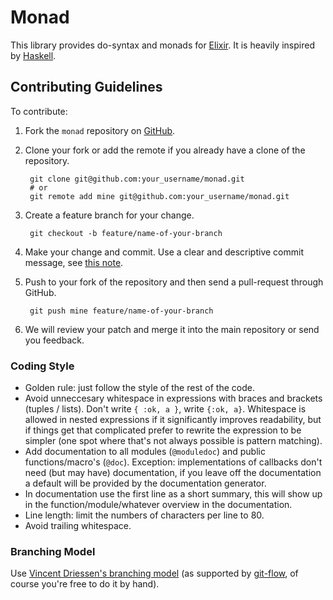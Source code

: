 # Monad

This library provides do-syntax and monads for
[Elixir](http://elixir-lang.org/). It is heavily inspired by
[Haskell](http://haskell.org/).

## Contributing Guidelines

To contribute:

1. Fork the `monad` repository on [GitHub](https://github.com/rmies/monad).

2. Clone your fork or add the remote if you already have a clone of
   the repository.

        git clone git@github.com:your_username/monad.git
        # or
        git remote add mine git@github.com:your_username/monad.git

3. Create a feature branch for your change.

        git checkout -b feature/name-of-your-branch

4. Make your change and commit. Use a clear and descriptive commit
   message, see [this note](http://tbaggery.com/2008/04/19/a-note-about-git-commit-messages.html).

5. Push to your fork of the repository and then send a pull-request
   through GitHub.

        git push mine feature/name-of-your-branch

6. We will review your patch and merge it into the main repository or
   send you feedback.

### Coding Style

* Golden rule: just follow the style of the rest of the code.
* Avoid unneccesary whitespace in expressions with braces and brackets
  (tuples / lists). Don't write `{ :ok, a }`, write `{:ok,
  a}`. Whitespace is allowed in nested expressions if it significantly
  improves readability, but if things get that complicated prefer to
  rewrite the expression to be simpler (one spot where that's not
  always possible is pattern matching).
* Add documentation to all modules (`@moduledoc`) and public
  functions/macro's (`@doc`). Exception: implementations of callbacks
  don't need (but may have) documentation, if you leave off the
  documentation a default will be provided by the documentation
  generator.
* In documentation use the first line as a short summary, this will
  show up in the function/module/whatever overview in the
  documentation.
* Line length: limit the numbers of characters per line to 80.
* Avoid trailing whitespace.

### Branching Model

Use [Vincent Driessen's branching model](http://nvie.com/posts/a-successful-git-branching-model/)
(as supported by [git-flow](https://github.com/nvie/gitflow), of
course you're free to do it by hand).
